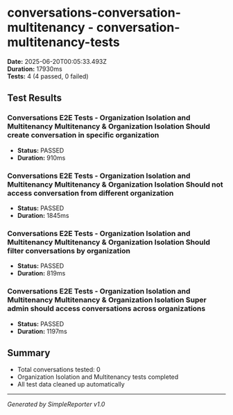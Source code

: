 # conversations-conversation-multitenancy - conversation-multitenancy-tests

**Date:** 2025-06-20T00:05:33.493Z  
**Duration:** 17930ms  
**Tests:** 4 (4 passed, 0 failed)

## Test Results


### Conversations E2E Tests - Organization Isolation and Multitenancy Multitenancy & Organization Isolation Should create conversation in specific organization
- **Status:** PASSED
- **Duration:** 910ms



### Conversations E2E Tests - Organization Isolation and Multitenancy Multitenancy & Organization Isolation Should not access conversation from different organization
- **Status:** PASSED
- **Duration:** 1845ms



### Conversations E2E Tests - Organization Isolation and Multitenancy Multitenancy & Organization Isolation Should filter conversations by organization
- **Status:** PASSED
- **Duration:** 819ms



### Conversations E2E Tests - Organization Isolation and Multitenancy Multitenancy & Organization Isolation Super admin should access conversations across organizations
- **Status:** PASSED
- **Duration:** 1197ms



## Summary

- Total conversations tested: 0
- Organization Isolation and Multitenancy tests completed
- All test data cleaned up automatically

---
*Generated by SimpleReporter v1.0*
